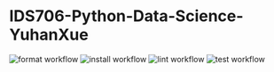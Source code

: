 # IDS706-Python-Data-Science-YuhanXue

![format workflow](https://github.com/nogibjj/IDS706-Python-Data-Science-YuhanXue/actions/workflows/format.yml/badge.svg)
![install workflow](https://github.com/nogibjj/IDS706-Python-Data-Science-YuhanXue/actions/workflows/install.yml/badge.svg)
![lint workflow](https://github.com/nogibjj/IDS706-Python-Data-Science-YuhanXue/actions/workflows/lint.yml/badge.svg)
![test workflow](https://github.com/nogibjj/IDS706-Python-Data-Science-YuhanXue/actions/workflows/test.yml/badge.svg)